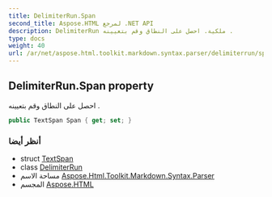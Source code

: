 ```yaml
---
title: DelimiterRun.Span
second_title: Aspose.HTML لمرجع .NET API
description: DelimiterRun ملكية. احصل على النطاق وقم بتعيينه .
type: docs
weight: 40
url: /ar/net/aspose.html.toolkit.markdown.syntax.parser/delimiterrun/span/
---
```

## DelimiterRun.Span property

احصل على النطاق وقم بتعيينه .

```csharp
public TextSpan Span { get; set; }
```

### أنظر أيضا

* struct [TextSpan](../../../aspose.html.toolkit.markdown.syntax.text/textspan/)
* class [DelimiterRun](../)
* مساحة الاسم [Aspose.Html.Toolkit.Markdown.Syntax.Parser](../../delimiterrun/)
* المجسم [Aspose.HTML](../../../)


